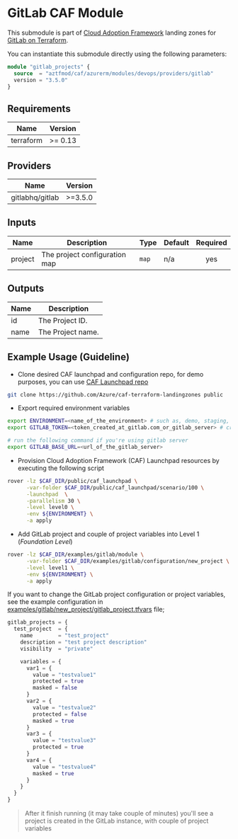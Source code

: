# GitLab CAF Module

This submodule is part of [Cloud Adoption Framework](https://github.com/aztfmod/terraform-azurerm-caf) landing zones for [GitLab on Terraform](https://github.com/gitlabhq/terraform-provider-gitlab).

You can instantiate this submodule directly using the following parameters:

```terraform
module "gitlab_projects" {
  source  = "aztfmod/caf/azurerm/modules/devops/providers/gitlab"
  version = "3.5.0"
}
```

<!-- BEGINNING OF PRE-COMMIT-TERRAFORM DOCS HOOK -->
## Requirements

| Name | Version |
|------|---------|
| terraform | >= 0.13 |

## Providers

| Name | Version |
|------|---------|
| gitlabhq/gitlab | >=3.5.0 |

## Inputs

| Name | Description | Type | Default | Required |
|------|-------------|------|---------|:--------:|
| project | The project configuration map | `map` | n/a | yes |

## Outputs

| Name | Description |
|------|-------------|
| id | The Project ID. |
| name | The Project name. |

<!-- END OF PRE-COMMIT-TERRAFORM DOCS HOOK -->

## Example Usage (Guideline)

- Clone desired CAF launchpad and configuration repo, for demo purposes, you can use [CAF Launchpad repo](https://github.com/Azure/caf-terraform-landingzones)

```bash
git clone https://github.com/Azure/caf-terraform-landingzones public
```

- Export required environment variables

```bash
export ENVIRONMENT=<name_of_the_environment> # such as, demo, staging, production, etc.
export GITLAB_TOKEN=<token_created_at_gitlab.com_or_gitlab_server> # created on gitlab.com or gitlab server

# run the following command if you're using gitlab server
export GITLAB_BASE_URL=<url_of_the_gitlab_server>
```

- Provision Cloud Adoption Framework (CAF) Launchpad resources by executing the following script

```bash
rover -lz $CAF_DIR/public/caf_launchpad \
      -var-folder $CAF_DIR/public/caf_launchpad/scenario/100 \
      -launchpad  \
      -parallelism 30 \
      -level level0 \
      -env ${ENVIRONMENT} \
      -a apply
```

- Add GitLab project and couple of project variables into Level 1 (_Foundation Level_)

```bash
rover -lz $CAF_DIR/examples/gitlab/module \
      -var-folder $CAF_DIR/examples/gitlab/configuration/new_project \
      -level level1 \
      -env ${ENVIRONMENT} \
      -a apply
```

If you want to change the GitLab project configuration or project variables, see the example configuration in [examples/gitlab/new_project/gitlab_project.tfvars](./examples/gitlab/new_project/gitlab_project.tfvars) file;

```terraform
gitlab_projects = {
  test_project  = {
    name        = "test_project"
    description = "test project description"
    visibility  = "private"

    variables = {
      var1 = {
        value = "testvalue1"
        protected = true
        masked = false
      }
      var2 = {
        value = "testvalue2"
        protected = false
        masked = true
      }
      var3 = {
        value = "testvalue3"
        protected = true
      }
      var4 = {
        value = "testvalue4"
        masked = true
      }
    }
  }
}
```

> After it finish running (it may take couple of minutes) you'll see a project is created in the GitLab instance, with couple of project variables
